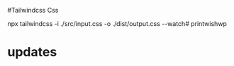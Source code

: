 #Tailwindcss Css




npx tailwindcss -i ./src/input.css -o ./dist/output.css --watch#   p r i n t w i s h w p 
 
 

# updates

